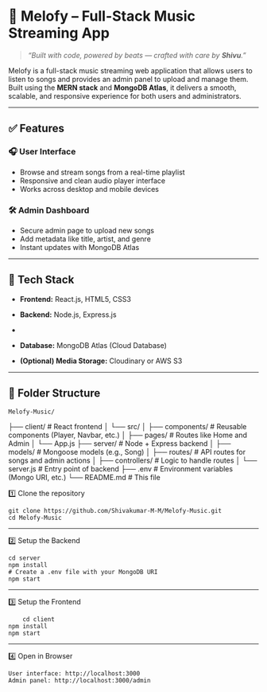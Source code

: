 # 🎵 Melofy – Full-Stack Music Streaming App

> _“Built with code, powered by beats — crafted with care by **Shivu**.”_

Melofy is a full-stack music streaming web application that allows users to listen to songs and provides an admin panel to upload and manage them. Built using the **MERN stack** and **MongoDB Atlas**, it delivers a smooth, scalable, and responsive experience for both users and administrators.

---

## ✅ Features

### 🎧 User Interface
- Browse and stream songs from a real-time playlist
- Responsive and clean audio player interface
- Works across desktop and mobile devices

### 🛠 Admin Dashboard
- Secure admin page to upload new songs
- Add metadata like title, artist, and genre
- Instant updates with MongoDB Atlas

---

## 🧰 Tech Stack

- **Frontend:** React.js, HTML5, CSS3
- **Backend:** Node.js, Express.js

- 
- **Database:** MongoDB Atlas (Cloud Database)
- **(Optional) Media Storage:** Cloudinary or AWS S3

---

## 📁 Folder Structure

	Melofy-Music/
├── client/ # React frontend
│ └── src/
│ ├── components/ # Reusable components (Player, Navbar, etc.)
│ ├── pages/ # Routes like Home and Admin
│ └── App.js
├── server/ # Node + Express backend
│ ├── models/ # Mongoose models (e.g., Song)
│ ├── routes/ # API routes for songs and admin actions
│ ├── controllers/ # Logic to handle routes
│ └── server.js # Entry point of backend
├── .env # Environment variables (Mongo URI, etc.)
└── README.md # This file


 1️⃣ Clone the repository

	git clone https://github.com/Shivakumar-M-M/Melofy-Music.git
	cd Melofy-Music

---
 2️⃣ Setup the Backend
	
	cd server
	npm install
	# Create a .env file with your MongoDB URI
	npm start
 ---
  3️⃣ Setup the Frontend
  
        cd client
 	npm install
	npm start
  ---
 4️⃣ Open in Browser
 
	User interface: http://localhost:3000
	Admin panel: http://localhost:3000/admin
